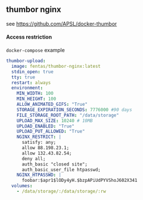 ## thumbor nginx

see https://github.com/APSL/docker-thumbor

#### Access restriction

`docker-compose` example
```yml
thumbor-upload:
  image: fentas/thumbor-nginx:latest
  stdin_open: true
  tty: true
  restart: always
  environment:
    MIN_WIDTH: 100
    MIN_HEIGHT: 100
    ALLOW_ANIMATED_GIFS: "True"
    STORAGE_EXPIRATION_SECONDS: 7776000 #90 days
    FILE_STORAGE_ROOT_PATH: "/data/storage"
    UPLOAD_MAX_SIZE: 10240 # 10MB
    UPLOAD_ENABLED: "True"
    UPLOAD_PUT_ALLOWED: "True"
    NGINX_RESTRICT: |
      satisfy: any;
      allow 88.198.23.1;
      allow 132.43.82.54;
      deny all;
      auth_basic "closed site";
      auth_basic_user_file htpasswd;
    NGINX_HTPASSWD: |
      foobar:$apr1$lODy4yH.$bzpAPiUdPYVShoJ602X341
  volumes:
    - /data/storage/:/data/storage/:rw
```
